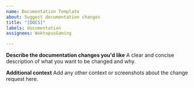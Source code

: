 ```yaml
---
name: Documentation Template
about: Suggest documentation changes
title: "[DOCS]"
labels: documentation
assignees: WoktopusGaming

---
```


**Describe the documentation changes you'd like**
A clear and concise description of what you want to be changed and why.

**Additional context**
Add any other context or screenshots about the change request here.
